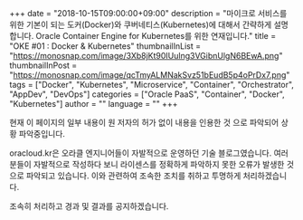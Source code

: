 
+++
date = "2018-10-15T09:00:00+09:00"
description = "마이크로 서비스를 위한 기본이 되는 도커(Docker)와 쿠버네티스(Kubernetes)에 대해서 간략하게 설명합니다. Oracle Container Engine for Kubernetes를 위한 연재입니다."
title = "OKE #01 : Docker & Kubernetes"
thumbnailInList = "https://monosnap.com/image/3Xb8jKt90IUulng3VGibnUlgN6BEwA.png"
thumbnailInPost = "https://monosnap.com/image/qcTmyALMNakSvz51bEudB5p4oPrDx7.png"
tags = ["Docker", "Kubernetes", "Microservice", "Container", "Orchestrator", "AppDev", "DevOps"]
categories = ["Oracle PaaS", "Container", "Docker", "Kubernetes"]
author = ""
language = ""
+++

현재 이 페이지의 일부 내용이 원 저자의 허가 없이 내용을 인용한 것 으로 파악되어 상황 파악중입니다.

oracloud.kr은 오라클 엔지니어들이 자발적으로 운영하던 기술 블로그였습니다.
여러분들이 자발적으로 작성하다 보니 라이센스를 정확하게 파악하지 못한 오류가 발생한 것으로 파악되고 있습니다.
이와 관련하여 조속한 조치를 취하고 투명하게 처리하겠습니다.

조속히 처리하고 경과 및 결과를 공지하겠습니다.
